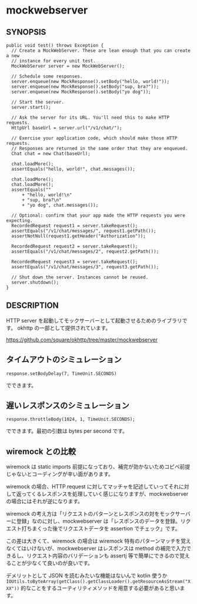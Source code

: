 # mockwebserver

## SYNOPSIS

```
public void test() throws Exception {
  // Create a MockWebServer. These are lean enough that you can create a new
  // instance for every unit test.
  MockWebServer server = new MockWebServer();

  // Schedule some responses.
  server.enqueue(new MockResponse().setBody("hello, world!"));
  server.enqueue(new MockResponse().setBody("sup, bra?"));
  server.enqueue(new MockResponse().setBody("yo dog"));

  // Start the server.
  server.start();

  // Ask the server for its URL. You'll need this to make HTTP requests.
  HttpUrl baseUrl = server.url("/v1/chat/");

  // Exercise your application code, which should make those HTTP requests.
  // Responses are returned in the same order that they are enqueued.
  Chat chat = new Chat(baseUrl);

  chat.loadMore();
  assertEquals("hello, world!", chat.messages());

  chat.loadMore();
  chat.loadMore();
  assertEquals(""
      + "hello, world!\n"
      + "sup, bra?\n"
      + "yo dog", chat.messages());

  // Optional: confirm that your app made the HTTP requests you were expecting.
  RecordedRequest request1 = server.takeRequest();
  assertEquals("/v1/chat/messages/", request1.getPath());
  assertNotNull(request1.getHeader("Authorization"));

  RecordedRequest request2 = server.takeRequest();
  assertEquals("/v1/chat/messages/2", request2.getPath());

  RecordedRequest request3 = server.takeRequest();
  assertEquals("/v1/chat/messages/3", request3.getPath());

  // Shut down the server. Instances cannot be reused.
  server.shutdown();
}
```

## DESCRIPTION

HTTP server を起動してモックサーバーとして起動させるためのライブラリです。
okhttp の一部として提供されています。

https://github.com/square/okhttp/tree/master/mockwebserver

## タイムアウトのシミュレーション

    response.setBodyDelay(7, TimeUnit.SECONDS)

でできます。

## 遅いレスポンスのシミュレーション

    response.throttleBody(1024, 1, TimeUnit.SECONDS);

でできます。最初の引数は bytes per second です。

## wiremock との比較

wiremock は static imports 前提になっており、補完が効かないためコピペ前提じゃないとコーディングが辛い面があります。

wiremock の場合、HTTP request に対してマッチャを記述していってそれに対して返ってくるレスポンスを処理していく感じになりますが、mockwebserver の場合にはそれが逆になります。

wiremock の考え方は「リクエストのパターンとレスポンスの対をモックサーバーに登録」なのに対し、mockwebserver は「レスポンスのデータを登録。リクエスト打ちまくった後でリクエストデータを assertion でチェック」です。

この差は大きくて、wiremock の場合は wiremock 特有のパターンマッチを覚えなくてはいけないが、mockwebserver はレスポンスは method の補完で入力できるし、リクエスト内容のバリデーションも assertj 等で簡単にできるので覚えることが少なくて良いのが良いです。

デメリットとして JSON を読むみたいな機能はないんで kotlin 使うか `IOUtils.toByteArray(getClass().getClassLoader().getResourceAsStream("XXX"))` 的なことをするユーティリティメソッドを用意する必要があると思います。
